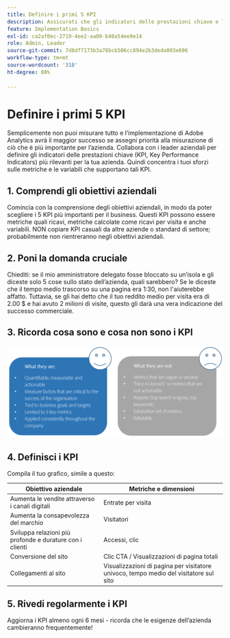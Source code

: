 ```yaml
---
title: Definire i primi 5 KPI
description: Assicurati che gli indicatori delle prestazioni chiave e le metriche e dimensioni associate siano in linea con le tue esigenze aziendali.
feature: Implementation Basics
exl-id: ca2af0ec-2719-4ee2-aa00-b48a54ee9e14
role: Admin, Leader
source-git-commit: 7d8df7173b3a78bcb506cc894e2b3deda003e696
workflow-type: tm+mt
source-wordcount: '318'
ht-degree: 80%

---
```


# Definire i primi 5 KPI

Semplicemente non puoi misurare tutto e l’implementazione di Adobe Analytics avrà il maggior successo se assegni priorità alla misurazione di ciò che è più importante per l’azienda. Collabora con i leader aziendali per definire gli indicatori delle prestazioni chiave (KPI, Key Performance Indicators) più rilevanti per la tua azienda. Quindi concentra i tuoi sforzi sulle metriche e le variabili che supportano tali KPI.

## 1. Comprendi gli obiettivi aziendali

Comincia con la comprensione degli obiettivi aziendali, in modo da poter scegliere i 5 KPI più importanti per il business. Questi KPI possono essere metriche quali ricavi, metriche calcolate come ricavi per visita e anche variabili. NON copiare KPI casuali da altre aziende o standard di settore; probabilmente non rientreranno negli obiettivi aziendali.

## 2. Poni la domanda cruciale

Chiediti: se il mio amministratore delegato fosse bloccato su un’isola e gli diceste solo 5 cose sullo stato dell’azienda, quali sarebbero? Se le diceste che il tempo medio trascorso su una pagina era 1:30, non l&#39;aiuterebbe affatto. Tuttavia, se gli hai detto che il tuo reddito medio per visita era di 2.00 $ e hai avuto 2 milioni di visite, questo gli darà una vera indicazione del successo commerciale.

## 3. Ricorda cosa sono e cosa non sono i KPI

![](assets/kpis.png)

## 4. Definisci i KPI

Compila il tuo grafico, simile a questo:

| Obiettivo aziendale | Metriche e dimensioni |
| --- | --- |
| Aumenta le vendite attraverso i canali digitali | Entrate per visita |
| Aumenta la consapevolezza del marchio | Visitatori |
| Sviluppa relazioni più profonde e durature con i clienti | Accessi, clic |
| Conversione del sito | Clic CTA / Visualizzazioni di pagina totali |
| Collegamenti al sito | Visualizzazioni di pagina per visitatore univoco, tempo medio del visitatore sul sito |

## 5. Rivedi regolarmente i KPI

Aggiorna i KPI almeno ogni 6 mesi - ricorda che le esigenze dell’azienda cambieranno frequentemente!
